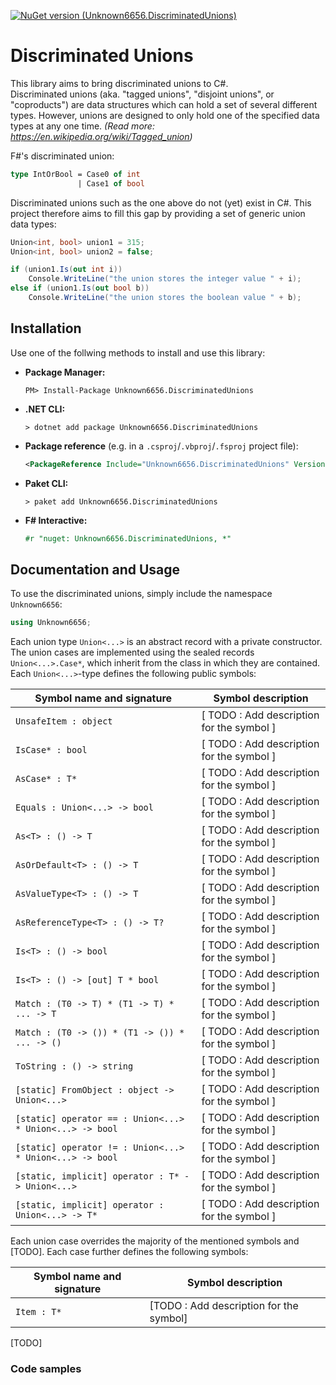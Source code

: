 [![NuGet version (Unknown6656.DiscriminatedUnions)](https://img.shields.io/nuget/v/Unknown6656.DiscriminatedUnions.svg?style=flat-square)](https://www.nuget.org/packages/Unknown6656.DiscriminatedUnions/)

# Discriminated Unions

This library aims to bring discriminated unions to C#.<br/>
Discriminated unions (aka. "tagged unions", "disjoint unions", or "coproducts") are data structures which can hold a set of several different types.
However, unions are designed to only hold one of the specified data types at any one time.
_(Read more: https://en.wikipedia.org/wiki/Tagged_union)_

F#'s discriminated union:

```fsharp
type IntOrBool = Case0 of int
               | Case1 of bool
```

Discriminated unions such as the one above do not (yet) exist in C#.
This project therefore aims to fill this gap by providing a set of generic union data types:

```csharp
Union<int, bool> union1 = 315;
Union<int, bool> union2 = false;

if (union1.Is(out int i))
    Console.WriteLine("the union stores the integer value " + i);
else if (union1.Is(out bool b))
    Console.WriteLine("the union stores the boolean value " + b);
```

## Installation

Use one of the follwing methods to install and use this library:

- **Package Manager:**

    ```batch
    PM> Install-Package Unknown6656.DiscriminatedUnions
    ```

- **.NET CLI:**

    ```batch
    > dotnet add package Unknown6656.DiscriminatedUnions
    ```

- **Package reference** (e.g. in a `.csproj`/`.vbproj`/`.fsproj` project file):

    ```xml
    <PackageReference Include="Unknown6656.DiscriminatedUnions" Version="*" />
    ```

- **Paket CLI:**

    ```batch
    > paket add Unknown6656.DiscriminatedUnions
    ```

- **F# Interactive:**

    ```fsharp
    #r "nuget: Unknown6656.DiscriminatedUnions, *"
    ```

## Documentation and Usage

To use the discriminated unions, simply include the namespace `Unknown6656`:

```csharp
using Unknown6656;
```

Each union type `Union<...>` is an abstract record with a private constructor.
The union cases are implemented using the sealed records `Union<...>.Case*`, which inherit from the class in which they are contained. Each `Union<...>`-type defines the following public symbols:

| Symbol name and signature                                | Symbol description                        |
| -------------------------------------------------------- | ----------------------------------------- |
| `UnsafeItem : object`                                    | [ TODO : Add description for the symbol ] |
| `IsCase* : bool`                                         | [ TODO : Add description for the symbol ] |
| `AsCase* : T*`                                           | [ TODO : Add description for the symbol ] |
| `Equals : Union<...> -> bool`                            | [ TODO : Add description for the symbol ] |
| `As<T> : () -> T`                                        | [ TODO : Add description for the symbol ] |
| `AsOrDefault<T> : () -> T`                               | [ TODO : Add description for the symbol ] |
| `AsValueType<T> : () -> T`                               | [ TODO : Add description for the symbol ] |
| `AsReferenceType<T> : () -> T?`                          | [ TODO : Add description for the symbol ] |
| `Is<T> : () -> bool`                                     | [ TODO : Add description for the symbol ] |
| `Is<T> : () -> [out] T * bool`                           | [ TODO : Add description for the symbol ] |
| `Match : (T0 -> T) * (T1 -> T) * ... -> T`               | [ TODO : Add description for the symbol ] |
| `Match : (T0 -> ()) * (T1 -> ()) * ... -> ()`            | [ TODO : Add description for the symbol ] |
| `ToString : () -> string`                                | [ TODO : Add description for the symbol ] |
| `[static] FromObject : object -> Union<...>`             | [ TODO : Add description for the symbol ] |
| `[static] operator == : Union<...> * Union<...> -> bool` | [ TODO : Add description for the symbol ] |
| `[static] operator != : Union<...> * Union<...> -> bool` | [ TODO : Add description for the symbol ] |
| `[static, implicit] operator : T* -> Union<...>`         | [ TODO : Add description for the symbol ] |
| `[static, implicit] operator : Union<...> -> T*`         | [ TODO : Add description for the symbol ] |

Each union case overrides the majority of the mentioned symbols and [TODO]. Each case further defines the following symbols:

| Symbol name and signature | Symbol description                      |
| ------------------------- | --------------------------------------- |
| `Item : T*`               | [TODO : Add description for the symbol] |

[TODO]



### Code samples
